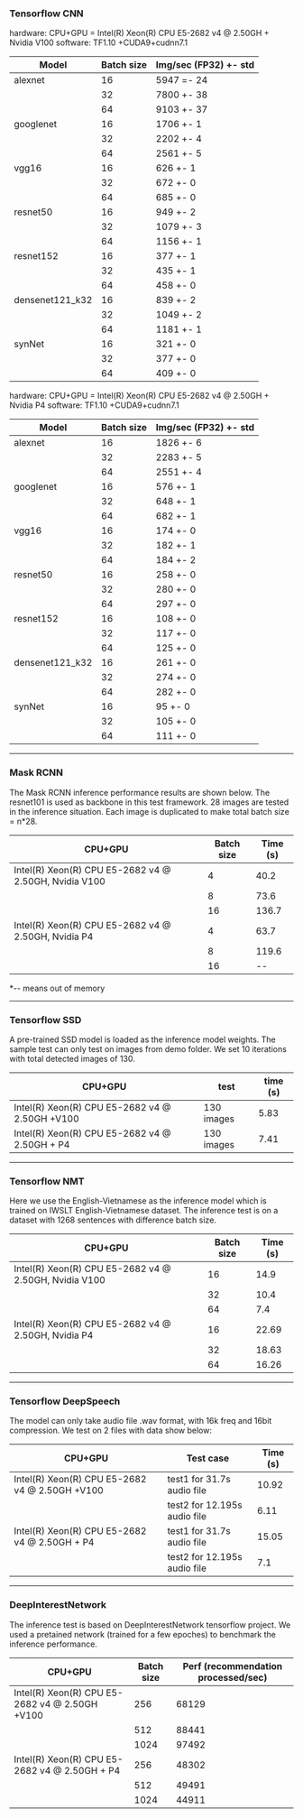 ### Tensorflow CNN  

hardware: CPU+GPU =  Intel(R) Xeon(R) CPU E5-2682 v4 @ 2.50GH  + Nvidia V100
software: TF1.10 +CUDA9+cudnn7.1  

| Model           | Batch size | Img/sec (FP32) +- std |
|-----------------|----------|----------------|
| alexnet         | 16         | 5947 =- 24           |
| ​                | 32         | 7800 +- 38           |
| ​                | 64         | 9103 +- 37           |
| googlenet       | 16         | 1706 +- 1           |
| ​                | 32         | 2202 +- 4           |
| ​                | 64         | 2561 +- 5           |
| vgg16           | 16         | 626 +- 1            |
| ​                | 32         | 672 +- 0            |
| ​                | 64         | 685 +- 0            |
| resnet50        | 16         | 949 +- 2            |
| ​                | 32         | 1079 +- 3           |
| ​                | 64         | 1156 +- 1          |
| resnet152       | 16         | 377 +- 1            |
| ​                | 32         | 435 +- 1            |
| ​                | 64         | 458 +- 0           |
| densenet121_k32 | 16         | 839 +- 2            |
| ​                | 32         | 1049 +- 2          |
| ​                | 64         | 1181 +- 1           |
| synNet           | 16         | 321 +- 0           |
| ​                | 32         | 377 +- 0           |
| ​                | 64         | 409 +- 0           |

hardware: CPU+GPU =  Intel(R) Xeon(R) CPU E5-2682 v4 @ 2.50GH  + Nvidia P4
software: TF1.10 +CUDA9+cudnn7.1  

| Model           | Batch size | Img/sec (FP32) +- std|
|-----------------|----------|----------------|
| alexnet         | 16         | 1826 +- 6           |
| ​                | 32         | 2283 +- 5           |
| ​                | 64         | 2551 +- 4           |
| googlenet       | 16         | 576 +- 1            |
| ​                | 32         | 648 +- 1            |
| ​                | 64         | 682 +- 1           |
| vgg16           | 16         | 174 +- 0            |
| ​                | 32         | 182 +- 1           |
| ​                | 64         | 184 +- 2            |
| resnet50        | 16         | 258 +- 0            |
| ​                | 32         | 280 +- 0           |
| ​                | 64         | 297 +- 0            |
| resnet152       | 16         | 108 +- 0            |
| ​                | 32         | 117 +- 0            |
| ​                | 64         | 125 +- 0           |
| densenet121_k32 | 16         | 261 +- 0            |
| ​                | 32         | 274 +- 0           |
| ​                | 64         | 282 +- 0           |
| synNet           | 16         | 95 +- 0           |  
| ​                | 32         | 105 +- 0           |
| ​                | 64         | 111 +- 0           |

---
### Mask RCNN  

The Mask RCNN inference performance results are shown below. The resnet101 is used as backbone in this test framework. 28 images are tested in the inference situation. Each image is duplicated to make total batch size = n*28.  

|    CPU+GPU                                            |    Batch size    |    Time (s)    |
|-------------------------------------------------------|------------------|----------------|
| Intel(R) Xeon(R) CPU E5-2682 v4 @ 2.50GH, Nvidia V100 | 4                | 40.2           |
|                                                       | 8                | 73.6           |
|                                                       | 16               | 136.7          |
| Intel(R) Xeon(R) CPU E5-2682 v4 @ 2.50GH, Nvidia P4   | 4                | 63.7           |
|                                                       | 8                | 119.6          |
|                                                       | 16               | --             |
*-- means out of memory  

---
### Tensorflow SSD  

A pre-trained SSD model is loaded as the inference model weights. The sample test can only test on images from demo folder. We set 10 iterations with total detected images of 130.  

| CPU+GPU                                        | test       | time (s) |
|------------------------------------------------|------------|----------|
| Intel(R) Xeon(R) CPU E5-2682 v4 @ 2.50GH +V100 | 130 images | 5.83     |
| Intel(R) Xeon(R) CPU E5-2682 v4 @ 2.50GH + P4  | 130 images | 7.41     |
  
---
### Tensorflow NMT  

Here we use the English-Vietnamese as the inference model which is trained on IWSLT English-Vietnamese dataset. The inference test is on a dataset with 1268 sentences with difference batch size.  

| CPU+GPU                                               | Batch size | Time (s) |
|-------------------------------------------------------|------------|----------|
| Intel(R) Xeon(R) CPU E5-2682 v4 @ 2.50GH, Nvidia V100 | 16         | 14.9     |
|                                                       | 32         | 10.4     |
|                                                       | 64         | 7.4      |
| Intel(R) Xeon(R) CPU E5-2682 v4 @ 2.50GH, Nvidia P4   | 16         | 22.69    |
|                                                       | 32         | 18.63    |
|                                                       | 64         | 16.26    |
    
---
### Tensorflow DeepSpeech  

The model can only take audio file .wav format, with 16k freq and 16bit compression. We test on 2 files with data show below:  

| CPU+GPU                                        | Test case                    | Time (s) |
|------------------------------------------------|------------------------------|----------|
| Intel(R) Xeon(R) CPU E5-2682 v4 @ 2.50GH +V100 | test1 for 31.7s audio file   | 10.92    |
|                                                | test2 for 12.195s audio file | 6.11     |
| Intel(R) Xeon(R) CPU E5-2682 v4 @ 2.50GH + P4  | test1 for 31.7s audio file   | 15.05    |
|                                                | test2 for 12.195s audio file | 7.1      |
  
---
### DeepInterestNetwork  

The inference test is based on DeepInterestNetwork tensorflow project.  We used a pretained network (trained for a few epoches) to benchmark the inference performance.  

| CPU+GPU                                        | Batch size | Perf (recommendation processed/sec) |
|------------------------------------------------|------------|-------------------------------------|
| Intel(R) Xeon(R) CPU E5-2682 v4 @ 2.50GH +V100 | 256        | 68129                               |
|                                                | 512        | 88441                               |
|                                                | 1024       | 97492                               |
| Intel(R) Xeon(R) CPU E5-2682 v4 @ 2.50GH + P4  | 256        | 48302                               |
|                                                | 512        | 49491                               |
|                                                | 1024       | 44911                               |

